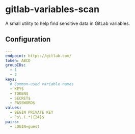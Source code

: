 # gitlab-variables-scan

A small utility to help find sensitive data in GitLab variables.

## Configuration

```yaml
---
endpoint: https://gitlab.com/
token: ABCD
groupIDs:
  - 1
  - 2
keys:
  # Common-used variable names
  - KEY$
  - TOKEN$
  - SECRET$
  - PASSWORD$
values:
  - BEGIN PRIVATE KEY
  - ^s\.(.*){24}$
pairs:
  - LOGIN=guest
```
